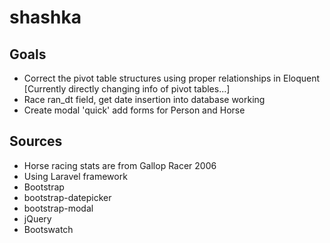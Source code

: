 # shashka

## Goals
* Correct the pivot table structures using proper relationships in Eloquent [Currently directly changing info of pivot tables...]
* Race ran_dt field, get date insertion into database working
* Create modal 'quick' add forms for Person and Horse

## Sources
* Horse racing stats are from Gallop Racer 2006
* Using Laravel framework
* Bootstrap
* bootstrap-datepicker
* bootstrap-modal
* jQuery
* Bootswatch
